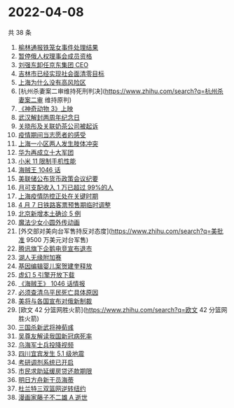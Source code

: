 # 2022-04-08

共 38 条

<!-- BEGIN ZHIHUSEARCH -->
<!-- 最后更新时间 Fri Apr 08 2022 20:12:05 GMT+0800 (China Standard Time) -->
1. [榆林通报铁笼女事件处理结果](https://www.zhihu.com/search?q=铁笼女事件处理结果)
1. [暂停俄人权理事会成员资格](https://www.zhihu.com/search?q=暂停俄人权理事会成员资格)
1. [刘强东卸任京东集团 CEO](https://www.zhihu.com/search?q=刘强东)
1. [吉林市已经实现社会面清零目标](https://www.zhihu.com/search?q=吉林市疫情社会面清零)
1. [上海为什么没有高风险区](https://www.zhihu.com/search?q=上海高风险)
1. [杭州杀妻案二审维持死刑判决](https://www.zhihu.com/search?q=杭州杀妻案二审 维持原判)
1. [《神奇动物 3》上映](https://www.zhihu.com/search?q=神奇动物3)
1. [武汉解封两周年纪念日](https://www.zhihu.com/search?q=武汉解封纪念日)
1. [关晓彤及关联奶茶公司被起诉](https://www.zhihu.com/search?q=关晓彤及关联奶茶公司)
1. [疫情期间当志愿者的感受](https://www.zhihu.com/search?q=抗疫志愿者)
1. [上海一小区两人发生肢体冲突](https://www.zhihu.com/search?q=上海一小区两人发生肢体冲突)
1. [华为再成立十大军团](https://www.zhihu.com/search?q=华为军团)
1. [小米 11 限制手机性能](https://www.zhihu.com/search?q=小米11性能)
1. [海贼王 1046 话](https://www.zhihu.com/search?q=海贼王)
1. [美联储公布货币政策会议纪要](https://www.zhihu.com/search?q=美联储)
1. [月可支配收入 1 万已超过 99%的人](https://www.zhihu.com/search?q=月可支配收入)
1. [上海疫情防控正处在关键时期](https://www.zhihu.com/search?q=上海疫情防控)
1. [4 月 7 日铁路客票预售期临时调整](https://www.zhihu.com/search?q=铁路客票预售期)
1. [北京新增本土确诊 5 例](https://www.zhihu.com/search?q=北京新增疫情)
1. [魔法少女小圆外传动画](https://www.zhihu.com/search?q=魔法少女小圆外传)
1. [外交部对美向台军售持反对态度](https://www.zhihu.com/search?q=美批准 9500 万美元对台军售)
1. [腾讯旗下企鹅电竞宣布退市](https://www.zhihu.com/search?q=企鹅电竞)
1. [湖人无缘附加赛](https://www.zhihu.com/search?q=湖人无缘附加赛)
1. [基因编辑婴儿案贺建奎释放](https://www.zhihu.com/search?q=基因编辑婴儿案)
1. [虚幻 5 引擎开放下载](https://www.zhihu.com/search?q=虚幻5)
1. [《海贼王》 1046 话情报](https://www.zhihu.com/search?q=海贼王)
1. [必须查清乌平民死亡具体原因](https://www.zhihu.com/search?q=布查平民死亡具体原因)
1. [美将与各国宣布对俄新制裁](https://www.zhihu.com/search?q=对俄新制裁)
1. [欧文 42 分篮网胜火箭](https://www.zhihu.com/search?q=欧文 42 分篮网胜火箭)
1. [三国杀新武将神荀彧](https://www.zhihu.com/search?q=三国杀神荀彧)
1. [吴尊友解读我国新冠病死率](https://www.zhihu.com/search?q=我国新冠病死率)
1. [乌海军士兵投降视频](https://www.zhihu.com/search?q=乌海军士兵投降视频)
1. [四川宜宾发生 5.1 级地震](https://www.zhihu.com/search?q=四川宜宾地震)
1. [考研调剂系统已开启](https://www.zhihu.com/search?q=考研调剂)
1. [市民求助延缓房贷还款期限](https://www.zhihu.com/search?q=市民求助延缓房贷还款期限)
1. [明日方舟新干员海蒂](https://www.zhihu.com/search?q=明日方舟)
1. [杜兰特三双篮网逆转纽约](https://www.zhihu.com/search?q=篮网)
1. [漫画家藤子不二雄 A 逝世](https://www.zhihu.com/search?q=藤子不二雄A)
<!-- END ZHIHUSEARCH -->
